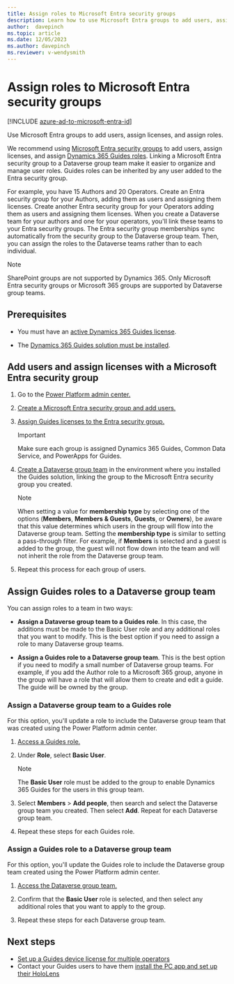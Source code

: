 ```yaml
---
title: Assign roles to Microsoft Entra security groups 
description: Learn how to use Microsoft Entra groups to add users, assign licenses, and assign Author and Operator roles that's linked to a Dynamics 365 group team.
author:  davepinch
ms.topic: article
ms.date: 12/05/2023
ms.author: davepinch
ms.reviewer: v-wendysmith
---
```


# Assign roles to Microsoft Entra security groups

[!INCLUDE [azure-ad-to-microsoft-entra-id](../includes/azure-ad-to-microsoft-entra-id.md)]

Use Microsoft Entra groups to add users, assign licenses, and assign roles.

We recommend using [Microsoft Entra security groups](/entra/fundamentals/concept-group-based-licensing) to add users, assign licenses, and assign [Dynamics 365 Guides roles](admin-role-types.md). Linking a Microsoft Entra security group to a Dataverse group team make it easier to organize and manage user roles. Guides roles can be inherited by any user added to the Entra security group.

For example, you have 15 Authors and 20 Operators. Create an Entra security group for your Authors, adding them as users and assigning them licenses. Create another Entra security group for your Operators adding them as users and assigning them licenses. When you create a Dataverse team for your authors and one for your operators, you'll link these teams to your Entra security groups. The Entra security group memberships sync automatically from the security group to the Dataverse group team. Then, you can assign the roles to the Dataverse teams rather than to each individual.

> [!NOTE]
> SharePoint groups are not supported by Dynamics 365. Only Microsoft Entra security groups or Microsoft 365 groups are supported by Dataverse group teams.

## Prerequisites

- You must have an [active Dynamics 365 Guides license](buy-guides.md).

- The [Dynamics 365 Guides solution must be installed](install-guides.md).

## Add users and assign licenses with a Microsoft Entra security group

1. Go to the [Power Platform admin center.](https://admin.powerplatform.microsoft.com/environments)

1. [Create a Microsoft Entra security group and add users.](/entra/fundamentals/how-to-manage-groups)

1. [Assign Guides licenses to the Entra security group.](/entra/identity/users/licensing-groups-assign)

   > [!IMPORTANT]
   > Make sure each group is assigned Dynamics 365 Guides, Common Data Service, and PowerApps for Guides.

1. [Create a Dataverse group team](/power-platform/admin/manage-group-teams#create-a-group-team) in the environment where you installed the Guides solution, linking the group to the Microsoft Entra security group you created.

   > [!NOTE]
   > When setting a value for **membership type** by selecting one of the options (**Members**, **Members & Guests**, **Guests**, or **Owners**), be aware that this value determines which users in the group will flow into the Dataverse group team. Setting the **membership type** is similar to setting a pass-through filter. For example, if **Members** is selected and a guest is added to the group, the guest will not flow down into the team and will not inherit the role from the Dataverse group team.  

1. Repeat this process for each group of users.

## Assign Guides roles to a Dataverse group team

You can assign roles to a team in two ways:

- **Assign a Dataverse group team to a Guides role**. In this case, the additions must be made to the Basic User role and any additional roles that you want to modify. This is the best option if you need to assign a role to many Dataverse group teams.

- **Assign a Guides role to a Dataverse group team**. This is the best option if you need to modify a small number of Dataverse group teams. For example, if you add the Author role to a Microsoft 365 group, anyone in the group will have a role that will allow them to create and edit a guide. The guide will be owned by the group.

### Assign a Dataverse group team to a Guides role

For this option, you'll update a role to include the Dataverse group team that was created using the Power Platform admin center.

1. [Access a Guides role.](/power-platform/admin/database-security#assign-security-roles-to-users-in-an-environment-that-has-a-dataverse-database)

1. Under **Role**, select **Basic User**.

   > [!NOTE]
   > The **Basic User** role must be added to the group to enable Dynamics 365 Guides for the users in this group team.

1. Select **Members** > **Add people**, then search and select the Dataverse group team you created. Then select **Add**. Repeat for each Dataverse group team.

1. Repeat these steps for each Guides role.

### Assign a Guides role to a Dataverse group team

For this option, you'll update the Guides role to include the Dataverse group team created using the Power Platform admin center.

1. [Access the Dataverse group team.](/power-platform/admin/manage-teams)

1. Confirm that the **Basic User** role is selected, and then select any additional roles that you want to apply to the group.

1. Repeat these steps for each Dataverse group team.

## Next steps

- [Set up a Guides device license for multiple operators](device-license.md)
- Contact your Guides users to have them [install the PC app and set up their HoloLens](install-pc-hololens-apps.md)
